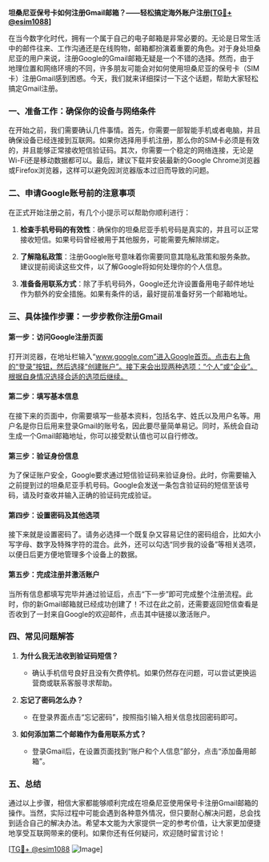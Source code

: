**坦桑尼亚保号卡如何注册Gmail邮箱？——轻松搞定海外账户注册[[TG💪+ @esim1088](https://t.me/s/esim1088)]**

在当今数字化时代，拥有一个属于自己的电子邮箱是非常必要的。无论是日常生活中的邮件往来、工作沟通还是在线购物，邮箱都扮演着重要的角色。对于身处坦桑尼亚的用户来说，注册Google的Gmail邮箱无疑是一个不错的选择。然而，由于地理位置和网络环境的不同，许多朋友可能会对如何使用坦桑尼亚的保号卡（SIM卡）注册Gmail感到困惑。今天，我们就来详细探讨一下这个话题，帮助大家轻松搞定Gmail注册。

### 一、准备工作：确保你的设备与网络条件

在开始之前，我们需要确认几件事情。首先，你需要一部智能手机或者电脑，并且确保设备已经连接到互联网。如果你选择用手机注册，那么你的SIM卡必须是有效的，并且能够正常接收短信验证码。其次，你需要一个稳定的网络连接，无论是Wi-Fi还是移动数据都可以。最后，建议下载并安装最新的Google Chrome浏览器或Firefox浏览器，这样可以避免因浏览器版本过旧而导致的问题。

### 二、申请Google账号前的注意事项

在正式开始注册之前，有几个小提示可以帮助你顺利进行：

1. **检查手机号码的有效性**：确保你的坦桑尼亚手机号码是真实的，并且可以正常接收短信。如果号码曾经被用于其他服务，可能需要先解除绑定。
   
2. **了解隐私政策**：注册Google账号意味着你需要同意其隐私政策和服务条款。建议提前阅读这些文件，以了解Google将如何处理你的个人信息。

3. **准备备用联系方式**：除了手机号码外，Google还允许设置备用电子邮件地址作为额外的安全措施。如果有条件的话，最好提前准备好另一个邮箱地址。

### 三、具体操作步骤：一步步教你注册Gmail

#### 第一步：访问Google注册页面

打开浏览器，在地址栏输入“www.google.com”进入Google首页。点击右上角的“登录”按钮，然后选择“创建账户”。接下来会出现两种选项：“个人”或“企业”。根据自身情况选择合适的选项后继续。

#### 第二步：填写基本信息

在接下来的页面中，你需要填写一些基本资料，包括名字、姓氏以及用户名等。用户名是你日后用来登录Gmail的账号名，因此要尽量简单易记。同时，系统会自动生成一个Gmail邮箱地址，你可以接受默认值也可以自行修改。

#### 第三步：验证身份信息

为了保证账户安全，Google要求通过短信验证码来验证身份。此时，你需要输入之前提到过的坦桑尼亚手机号码。Google会发送一条包含验证码的短信至该号码，请及时查收并输入正确的验证码完成验证。

#### 第四步：设置密码及其他选项

接下来就是设置密码了。请务必选择一个既复杂又容易记住的密码组合，比如大小写字母、数字及特殊字符的混合。此外，还可以勾选“同步我的设备”等相关选项，以便日后更方便地管理多个设备上的数据。

#### 第五步：完成注册并激活账户

当所有信息都填写完毕并通过验证后，点击“下一步”即可完成整个注册流程。此时，你的新Gmail邮箱就已经成功创建了！不过在此之前，还需要返回短信查看是否收到了一封来自Google的欢迎邮件，点击其中链接以激活账户。

### 四、常见问题解答

1. **为什么我无法收到验证码短信？**
   - 确认手机信号良好且没有欠费停机。如果仍然存在问题，可以尝试更换运营商或联系客服寻求帮助。

2. **忘记了密码怎么办？**
   - 在登录界面点击“忘记密码”，按照指引输入相关信息找回密码即可。

3. **如何添加第二个邮箱作为备用联系方式？**
   - 登录Gmail后，在设置页面找到“账户和个人信息”部分，点击“添加备用邮箱”。

### 五、总结

通过以上步骤，相信大家都能够顺利完成在坦桑尼亚使用保号卡注册Gmail邮箱的操作。当然，实际过程中可能会遇到各种意外情况，但只要耐心解决问题，总会找到适合自己的解决办法。希望本文能为大家提供一定的参考价值，让大家更加便捷地享受互联网带来的便利。如果你还有任何疑问，欢迎随时留言讨论！

[[TG💪+ @esim1088](https://t.me/s/esim1088) ![Image](https://i.postimg.cc/4NQfJmqS/Snipaste-2025-05-13-00-14-12.png)]